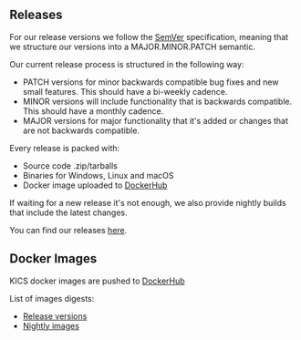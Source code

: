 ## Releases

For our release versions we follow the <a href="https://semver.org/" target="_blank">SemVer</a> specification, meaning that we structure our versions into a MAJOR.MINOR.PATCH semantic.

Our current release process is structured in the following way:

- PATCH versions for minor backwards compatible bug fixes and new small features. This should have a bi-weekly cadence.
- MINOR versions will include functionality that is backwards compatible. This should have a monthly cadence.
- MAJOR versions for major functionality that it's added or changes that are not backwards compatible.

Every release is packed with:

- Source code .zip/tarballs
- Binaries for Windows, Linux and macOS
- Docker image uploaded to <a href="https://hub.docker.com/r/checkmarx/kics" target="_blank">DockerHub</a>

If waiting for a new release it's not enough, we also provide nightly builds that include the latest changes.

You can find our releases <a href="https://github.com/Checkmarx/kics/releases" target="_blank">here</a>.

## Docker Images

KICS docker images are pushed to [DockerHub](https://hub.docker.com/repository/docker/checkmarx/kics)

List of images digests:
- [Release versions](./docker-img/digests.md)
- [Nightly images](./docker-img/nightly.md)
